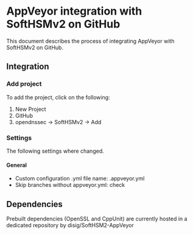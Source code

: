 # AppVeyor integration with SoftHSMv2 on GitHub

This document describes the process of integrating AppVeyor with SoftHSMv2 on GitHub.

## Integration

### Add project

To add the project, click on the following:
1. New Project
2. GitHub
3. opendnssec -> SoftHSMv2 -> Add

### Settings

The following settings where changed.

#### General

* Custom configuration .yml file name: .appveyor.yml
* Skip branches without appveyor.yml: check

## Dependencies

Prebuilt dependencies (OpenSSL and CppUnit) are currently hosted in a dedicated
repository by disig/SoftHSM2-AppVeyor
